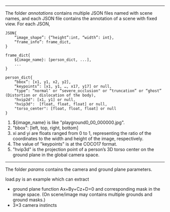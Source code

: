***
 The folder *annotations* contains multiple JSON files named with scene names, and each JSON file contains the annotation of a scene with fixed view. For each JSON,


    JSON{
        “image_shape”: {“height”:int, “width”: int},
        “frame_info”: frame_dict,
    }

    frame_dict{
        ${image_name}: [person_dict, ...],
        ...
    }

    person_dict{
        “bbox”: [x1, y1, x2, y2],
        “keypoints”: [x1, y1, …, x17, y17] or null,
        “type”: “normal’ or “severe_occlusion" or “truncation” or “ghost” (Distortion or dislocation of the body),
        "hvip2d": [x1, y1] or null,
        "hvip3d":  [float, float, float] or null,
        "torso_center": [float, float, float] or null
    }

1) ${image_name} is like "playground0_00_000000.jpg".
2) "bbox": [left, top, right, bottom]
3) xi and yi are floats ranged from 0 to 1, representing the ratio of the coordinates to the width and height of the image, respectively.
4) The value of "keypoints" is at the COCO17 format.
5) "hvip3d" is the projection point of a person’s 3D torso center on the ground plane in the global camera space.

***
The folder *params* contains the camera and ground plane parameters.

load.py is an example which can extract
* 	ground plane function Ax+By+Cz+D=0 and corresponding mask in the image space. 
	(On scene/image may contains multiple grounds and ground masks.)
* 	3×3 camera instincts